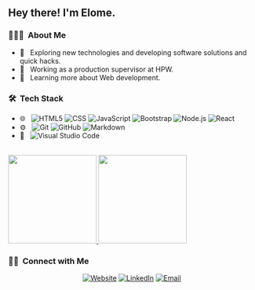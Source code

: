 

<h2> Hey there! I'm Elome.</h2>

<h3> 👨🏻‍💻 &nbsp;About Me </h3>

- 🤔 &nbsp; Exploring new technologies and developing software solutions and quick hacks.
- 💼 &nbsp; Working as a production supervisor at HPW.
- 🌱 &nbsp; Learning more about Web development.

<h3> 🛠 &nbsp;Tech Stack</h3>

- 🌐 &nbsp;
  ![HTML5](https://img.shields.io/badge/-HTML5-333333?style=flat&logo=HTML5)
  ![CSS](https://img.shields.io/badge/-CSS-333333?style=flat&logo=CSS3&logoColor=1572B6)
  ![JavaScript](https://img.shields.io/badge/-JavaScript-333333?style=flat&logo=javascript)
  ![Bootstrap](https://img.shields.io/badge/-Bootstrap-333333?style=flat&logo=bootstrap&logoColor=563D7C)
  ![Node.js](https://img.shields.io/badge/-Node.js-333333?style=flat&logo=node.js)
  ![React](https://img.shields.io/badge/-React-333333?style=flat&logo=react)
- ⚙️ &nbsp;
  ![Git](https://img.shields.io/badge/-Git-333333?style=flat&logo=git)
  ![GitHub](https://img.shields.io/badge/-GitHub-333333?style=flat&logo=github)
  ![Markdown](https://img.shields.io/badge/-Markdown-333333?style=flat&logo=markdown)
- 🔧 &nbsp;
  ![Visual Studio Code](https://img.shields.io/badge/-Visual%20Studio%20Code-333333?style=flat&logo=visual-studio-code&logoColor=007ACC)

<br/>

<a href="https://github.com/elomedz">
  <img height="180em" src="https://github-readme-stats.vercel.app/api?username=elomedz&theme=buefy&show_icons=true" />
  <img height="180em" src="https://github-readme-stats.vercel.app/api/top-langs/?username=elomedz&theme=buefy&layout=compact" />
</a>

<br/>

<h3> 🤝🏻 &nbsp;Connect with Me </h3>

<p align="center">
<a href="https://elome.kingsleydavid.tech/"><img alt="Website" src="https://img.shields.io/badge/Website-elome.kingsleydavid.tech-blue?style=flat-square&logo=google-chrome"></a>
<a href="https://www.linkedin.com/in/elomedz/"><img alt="LinkedIn" src="https://img.shields.io/badge/LinkedIn-elomedz-blue?style=flat-square&logo=linkedin"></a>
<a href="mailto:dzidzoamenuelome@gmail.com"><img alt="Email" src="https://img.shields.io/badge/Email-dzidzoamenuelome@gmail.com-blue?style=flat-square&logo=gmail"></a>
</p>
